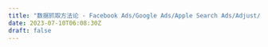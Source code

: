 ```yaml
---
title: "数据抓取方法论 - Facebook Ads/Google Ads/Apple Search Ads/Adjust/AdMob/GA4"
date: 2023-07-10T06:08:30Z
draft: false
---
```



